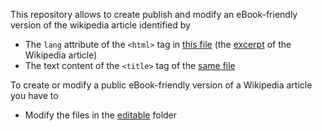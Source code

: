 This repository allows to create publish and modify an eBook-friendly version of the wikipedia article identified by
* The `lang` attribute of the `<html>` tag in  [this file](../../tree/main/editable/excerpt.html) (the [excerpt](https://ebookipedia.github.io/excerpt) of the Wikipedia article)
* The text content of the `<title>` tag of the [same file](../../tree/main/editable/excerpt.html)

To create or modify a public eBook-friendly version of a Wikipedia article you have to
   * Modify the files in the [editable](../../tree/main/editable) folder
